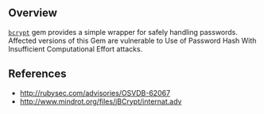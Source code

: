 ## Overview
[`bcrypt`](https://rubygems.org/gems/bcrypt) gem provides a simple wrapper for safely handling passwords.
Affected versions of this Gem are vulnerable to  Use of Password Hash With Insufficient Computational Effort attacks.

## References
- http://rubysec.com/advisories/OSVDB-62067
- http://www.mindrot.org/files/jBCrypt/internat.adv
